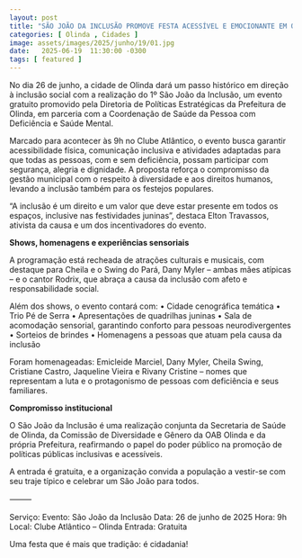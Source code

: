 ```yaml
---
layout: post
title: "SÃO JOÃO DA INCLUSÃO PROMOVE FESTA ACESSÍVEL E EMOCIONANTE EM OLINDA"
categories: [ Olinda , Cidades ]
image: assets/images/2025/junho/19/01.jpg
date:   2025-06-19  11:30:00 -0300
tags: [ featured ]
---
```

No dia 26 de junho, a cidade de Olinda dará um passo histórico em direção à inclusão social com a realização do 1º São João da Inclusão, um evento gratuito promovido pela Diretoria de Políticas Estratégicas da Prefeitura de Olinda, em parceria com a Coordenação de Saúde da Pessoa com Deficiência e Saúde Mental.

Marcado para acontecer às 9h no Clube Atlântico, o evento busca garantir acessibilidade física, comunicação inclusiva e atividades adaptadas para que todas as pessoas, com e sem deficiência, possam participar com segurança, alegria e dignidade. A proposta reforça o compromisso da gestão municipal com o respeito à diversidade e aos direitos humanos, levando a inclusão também para os festejos populares.

“A inclusão é um direito e um valor que deve estar presente em todos os espaços, inclusive nas festividades juninas”, destaca Elton Travassos, ativista da causa e um dos incentivadores do evento.

**Shows, homenagens e experiências sensoriais**

A programação está recheada de atrações culturais e musicais, com destaque para Cheila e o Swing do Pará, Dany Myler – ambas mães atípicas – e o cantor Rodrix, que abraça a causa da inclusão com afeto e responsabilidade social.

Além dos shows, o evento contará com:
	•	Cidade cenográfica temática
	•	Trio Pé de Serra
	•	Apresentações de quadrilhas juninas
	•	Sala de acomodação sensorial, garantindo conforto para pessoas neurodivergentes
	•	Sorteios de brindes
	•	Homenagens a pessoas que atuam pela causa da inclusão

Foram homenageadas: Emicleide Marciel, Dany Myler, Cheila Swing, Cristiane Castro, Jaqueline Vieira e Rivany Cristine – nomes que representam a luta e o protagonismo de pessoas com deficiência e seus familiares.

**Compromisso institucional**

O São João da Inclusão é uma realização conjunta da Secretaria de Saúde de Olinda, da Comissão de Diversidade e Gênero da OAB Olinda e da própria Prefeitura, reafirmando o papel do poder público na promoção de políticas públicas inclusivas e acessíveis.

A entrada é gratuita, e a organização convida a população a vestir-se com seu traje típico e celebrar um São João para todos.

⸻

Serviço:
Evento: São João da Inclusão
Data: 26 de junho de 2025
Hora: 9h
Local: Clube Atlântico – Olinda
Entrada: Gratuita

Uma festa que é mais que tradição: é cidadania!
